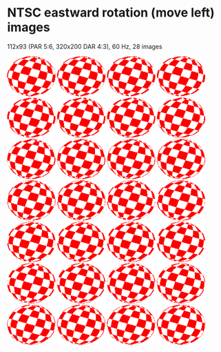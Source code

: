 NTSC eastward rotation (move left) images
=========================================

112x93 (PAR 5:6, 320x200 DAR 4:3), 60 Hz, 28 images

![NTSC eastward rotation (move left) image #1](image000.png)
![NTSC eastward rotation (move left) image #2](image001.png)
![NTSC eastward rotation (move left) image #3](image002.png)
![NTSC eastward rotation (move left) image #4](image003.png)
![NTSC eastward rotation (move left) image #5](image004.png)
![NTSC eastward rotation (move left) image #6](image005.png)
![NTSC eastward rotation (move left) image #7](image006.png)
![NTSC eastward rotation (move left) image #8](image007.png)
![NTSC eastward rotation (move left) image #9](image008.png)
![NTSC eastward rotation (move left) image #10](image009.png)
![NTSC eastward rotation (move left) image #11](image010.png)
![NTSC eastward rotation (move left) image #12](image011.png)
![NTSC eastward rotation (move left) image #13](image012.png)
![NTSC eastward rotation (move left) image #14](image013.png)
![NTSC eastward rotation (move left) image #15](image014.png)
![NTSC eastward rotation (move left) image #16](image015.png)
![NTSC eastward rotation (move left) image #17](image016.png)
![NTSC eastward rotation (move left) image #18](image017.png)
![NTSC eastward rotation (move left) image #19](image018.png)
![NTSC eastward rotation (move left) image #20](image019.png)
![NTSC eastward rotation (move left) image #21](image020.png)
![NTSC eastward rotation (move left) image #22](image021.png)
![NTSC eastward rotation (move left) image #23](image022.png)
![NTSC eastward rotation (move left) image #24](image023.png)
![NTSC eastward rotation (move left) image #25](image024.png)
![NTSC eastward rotation (move left) image #26](image025.png)
![NTSC eastward rotation (move left) image #27](image026.png)
![NTSC eastward rotation (move left) image #28](image027.png)

